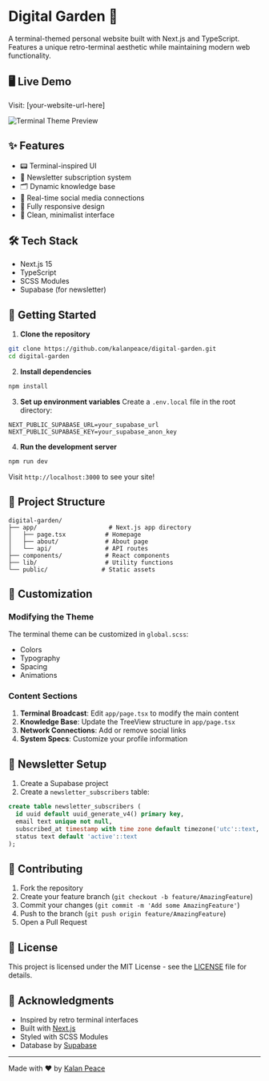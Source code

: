 # Digital Garden 🌱

A terminal-themed personal website built with Next.js and TypeScript. Features a unique retro-terminal aesthetic while maintaining modern web functionality.

## 🖥️ Live Demo
Visit: [your-website-url-here]

![Terminal Theme Preview](preview.png)

## ✨ Features

- 📟 Terminal-inspired UI
- 📝 Newsletter subscription system
- 🗂️ Dynamic knowledge base
- 🔄 Real-time social media connections
- 📱 Fully responsive design
- 🌙 Clean, minimalist interface

## 🛠️ Tech Stack

- Next.js 15
- TypeScript
- SCSS Modules
- Supabase (for newsletter)

## 🚀 Getting Started

1. **Clone the repository**
```bash
git clone https://github.com/kalanpeace/digital-garden.git
cd digital-garden
```

2. **Install dependencies**
```bash
npm install
```

3. **Set up environment variables**
Create a `.env.local` file in the root directory:
```env
NEXT_PUBLIC_SUPABASE_URL=your_supabase_url
NEXT_PUBLIC_SUPABASE_KEY=your_supabase_anon_key
```

4. **Run the development server**
```bash
npm run dev
```

Visit `http://localhost:3000` to see your site!

## 📁 Project Structure

```
digital-garden/
├── app/                    # Next.js app directory
│   ├── page.tsx           # Homepage
│   ├── about/             # About page
│   └── api/               # API routes
├── components/            # React components
├── lib/                   # Utility functions
└── public/               # Static assets
```

## 🎨 Customization

### Modifying the Theme
The terminal theme can be customized in `global.scss`:
- Colors
- Typography
- Spacing
- Animations

### Content Sections
1. **Terminal Broadcast**: Edit `app/page.tsx` to modify the main content
2. **Knowledge Base**: Update the TreeView structure in `app/page.tsx`
3. **Network Connections**: Add or remove social links
4. **System Specs**: Customize your profile information

## 📝 Newsletter Setup

1. Create a Supabase project
2. Create a `newsletter_subscribers` table:
```sql
create table newsletter_subscribers (
  id uuid default uuid_generate_v4() primary key,
  email text unique not null,
  subscribed_at timestamp with time zone default timezone('utc'::text, now()) not null,
  status text default 'active'::text
);
```

## 🤝 Contributing

1. Fork the repository
2. Create your feature branch (`git checkout -b feature/AmazingFeature`)
3. Commit your changes (`git commit -m 'Add some AmazingFeature'`)
4. Push to the branch (`git push origin feature/AmazingFeature`)
5. Open a Pull Request

## 📄 License

This project is licensed under the MIT License - see the [LICENSE](LICENSE) file for details.

## 🙏 Acknowledgments

- Inspired by retro terminal interfaces
- Built with [Next.js](https://nextjs.org/)
- Styled with SCSS Modules
- Database by [Supabase](https://supabase.com/)

---

Made with ❤️ by [Kalan Peace](https://github.com/kalanpeace)
